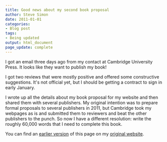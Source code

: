 ```yaml
---
title: Good news about my second book proposal
author: Steve Simon
date: 2011-01-01
categories:
- Blog post
tags:
- Being updated
output: html_document
page_update: complete
---
```


I got an email three days ago from my contact at Cambridge University Press. It looks like they want to publish my book!

<!---More--->

I got two reviews that were mostly positive and offered some constructive suggestions. It's not official yet, but I should be getting a contract to sign in early January.

I wrote up all the details about my book proposal for my website and then shared them with several publishers. My original intention was to prepare formal proposals to several publishers in 2011, but Cambridge took my webpages as is and submitted them to reviewers and beat the other publishers to the punch. So now I have a different resolution: write the roughly 60,000 words that I need to complete this book.

You can find an [earlier version][sim1] of this page on my [original website][sim2].

[sim1]: http://www.pmean.com/11/GoodNews.html
[sim2]: http://www.pmean.com/original_site.html 
